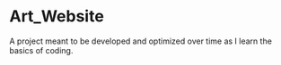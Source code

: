# Art_Website
A project meant to be developed and optimized over time as I learn the basics of coding. 
